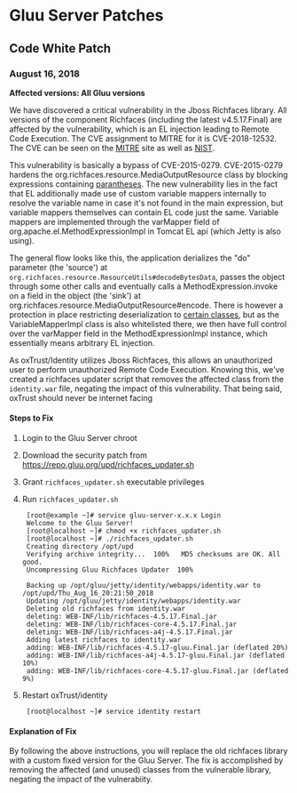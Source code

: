# Gluu Server Patches

## Code White Patch
### August 16, 2018

**Affected versions: All Gluu versions**

We have discovered a critical vulnerability in the Jboss Richfaces library. All versions of the component Richfaces (including the latest v4.5.17.Final) are affected by the vulnerability, which is an EL injection leading to Remote Code Execution. The CVE assignment to MITRE for it is CVE-2018-12532. The CVE can be seen on the [MITRE](http://cve.mitre.org/cgi-bin/cvename.cgi?name=CVE-2018-12532) site as well as [NIST](https://nvd.nist.gov/vuln/detail/CVE-2018-12532). 

This vulnerability is basically a bypass of CVE-2015-0279. CVE-2015-0279 hardens the org.richfaces.resource.MediaOutputResource class by blocking expressions containing [parantheses](https://github.com/richfaces/richfaces/blob/4.5.17.Final/components/a4j/src/main/java/org/richfaces/resource/MediaOutputResource.java#L67-L69). The new vulnerability lies in the fact that EL additionally made use of custom variable mappers internally to resolve the variable name in case it's not found in the main expression, but variable mappers themselves can contain EL code just the same. Variable mappers are implemented through the varMapper field of org.apache.el.MethodExpressionImpl in Tomcat EL api (which Jetty is also using).

The general flow looks like this, the application derializes the "do" parameter (the 'source') at `org.richfaces.resource.ResourceUtils#decodeBytesData`, passes the object through some other calls and eventually calls a MethodExpression.invoke on a field in the object (the 'sink') at org.richfaces.resource.MediaOutputResource#encode. There is however a protection in place restricting deserialization to [certain classes](https://github.com/richfaces/richfaces/blob/4.5.17.Final/core/src/main/java/org/richfaces/util/LookAheadObjectInputStream.java#L133), but as the VariableMapperImpl class is also whitelisted there, we then have full control over the varMapper field in the MethodExpressionImpl instance, which essentially means arbitrary EL injection.

As oxTrust/Identity utilizes Jboss Richfaces, this allows an unauthorized user to perform unauthorized Remote Code Execution. Knowing this, we've created a richfaces updater script that removes the affected class from the `identity.war` file, negating the impact of this vulnerability. That being said, oxTrust should never be internet facing

#### Steps to Fix
1. Login to the Gluu Server chroot
1. Download the security patch from https://repo.gluu.org/upd/richfaces_updater.sh
1. Grant `richfaces_updater.sh` executable privileges
1. Run `richfaces_updater.sh`

        [root@example ~]# service gluu-server-x.x.x Login
        Welcome to the Gluu Server!
        [root@localhost ~]# chmod +x richfaces_updater.sh 
        [root@localhost ~]# ./richfaces_updater.sh 
        Creating directory /opt/upd
        Verifying archive integrity...  100%   MD5 checksums are OK. All good.
        Uncompressing Gluu Richfaces Updater  100%  

        Backing up /opt/gluu/jetty/identity/webapps/identity.war to /opt/upd/Thu_Aug_16_20:21:50_2018
        Updating /opt/gluu/jetty/identity/webapps/identity.war
        Deleting old richfaces from identity.war
        deleting: WEB-INF/lib/richfaces-4.5.17.Final.jar
        deleting: WEB-INF/lib/richfaces-core-4.5.17.Final.jar
        deleting: WEB-INF/lib/richfaces-a4j-4.5.17.Final.jar
        Adding latest richfaces to identity.war
        adding: WEB-INF/lib/richfaces-4.5.17-gluu.Final.jar (deflated 20%)
        adding: WEB-INF/lib/richfaces-a4j-4.5.17-gluu.Final.jar (deflated 10%)
        adding: WEB-INF/lib/richfaces-core-4.5.17-gluu.Final.jar (deflated 9%)

1. Restart oxTrust/identity

        [root@localhost ~]# service identity restart

#### Explanation of Fix

By following the above instructions, you will replace the old richfaces library with a custom fixed version for the Gluu Server. The fix is accomplished by removing the affected (and unused) classes from the vulnerable library, negating the impact of the vulnerabiity.
